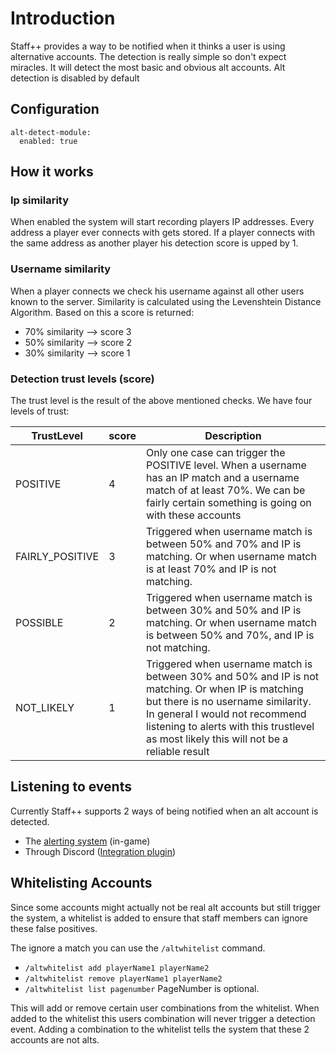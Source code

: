 # Introduction
Staff++ provides a way to be notified when it thinks a user is using alternative accounts.
The detection is really simple so don't expect miracles. It will detect the most basic and obvious alt accounts.
Alt detection is disabled by default

## Configuration
```
alt-detect-module:
  enabled: true
```

## How it works

### Ip similarity
When enabled the system will start recording players IP addresses. Every address a player ever connects with gets stored.
If a player connects with the same address as another player his detection score is upped by 1.

### Username similarity
When a player connects we check his username against all other users known to the server.
Similarity is calculated using the Levenshtein Distance Algorithm.
Based on this a score is returned:

- 70% similarity --> score 3
- 50% similarity --> score 2
- 30% similarity --> score 1

### Detection trust levels (score)
The trust level is the result of the above mentioned checks.
We have four levels of trust:

| TrustLevel | score | Description |
|---|---|---|
|POSITIVE|4|Only one case can trigger the POSITIVE level. When a username has an IP match and a username match of at least 70%. We can be fairly certain something is going on with these accounts|
|FAIRLY_POSITIVE|3|Triggered when username match is between 50% and 70% and IP is matching. Or when username match is at least 70% and IP is not matching.|
|POSSIBLE|2|Triggered when username match is between 30% and 50% and IP is matching. Or when username match is between 50% and 70%, and IP is not matching.|
|NOT_LIKELY|1|Triggered when username match is between 30% and 50% and IP is not matching. Or when IP is matching but there is no username similarity. In general I would not recommend listening to alerts with this trustlevel as most likely this will not be a reliable result|

## Listening to events
Currently Staff++ supports 2 ways of being notified when an alt account is detected.
- The [alerting system](https://github.com/garagepoort/StaffPlusPlus/wiki/Alerting-System) (in-game)
- Through Discord ([Integration plugin](https://github.com/garagepoort/StaffPlusPlus/wiki/Discord-Integration))

## Whitelisting Accounts
Since some accounts might actually not be real alt accounts but still trigger the system, a whitelist is added to ensure that staff members can ignore these false positives.

The ignore a match you can use the `/altwhitelist` command.
- `/altwhitelist add playerName1 playerName2`
- `/altwhitelist remove playerName1 playerName2`
- `/altwhitelist list pagenumber` PageNumber is optional.

This will add or remove certain user combinations from the whitelist. When added to the whitelist this users combination will never trigger a detection event.
Adding a combination to the whitelist tells the system that these 2 accounts are not alts.


 